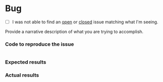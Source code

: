 # Bug
 - [ ] I was not able to find an [open](https://github.com/finalgene/docker-hub-ansible/issues?q=is%3Aopen) or [closed](https://github.com/finalgene/docker-hub-ansible/issues?q=is%3Aclosed) issue matching what I'm seeing.

Provide a narrative description of what you are trying to accomplish.

### Code to reproduce the issue

<!-- Please provide the minimum code necessary to recreate the issue -->

```php
```

### Expected results

<!-- What do you think should have happened? -->

### Actual results

<!-- What did you actually observe? -->
